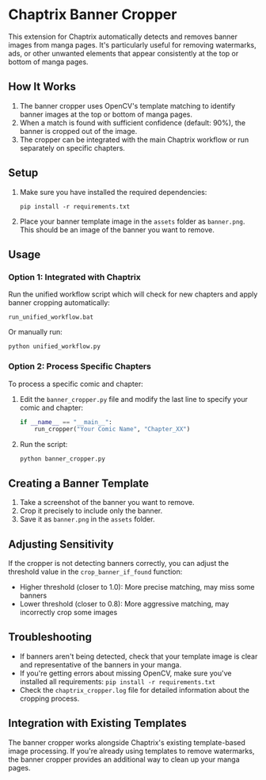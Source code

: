 # Chaptrix Banner Cropper

This extension for Chaptrix automatically detects and removes banner images from manga pages. It's particularly useful for removing watermarks, ads, or other unwanted elements that appear consistently at the top or bottom of manga pages.

## How It Works

1. The banner cropper uses OpenCV's template matching to identify banner images at the top or bottom of manga pages.
2. When a match is found with sufficient confidence (default: 90%), the banner is cropped out of the image.
3. The cropper can be integrated with the main Chaptrix workflow or run separately on specific chapters.

## Setup

1. Make sure you have installed the required dependencies:
   ```
   pip install -r requirements.txt
   ```

2. Place your banner template image in the `assets` folder as `banner.png`. This should be an image of the banner you want to remove.

## Usage

### Option 1: Integrated with Chaptrix

Run the unified workflow script which will check for new chapters and apply banner cropping automatically:

```
run_unified_workflow.bat
```

Or manually run:

```
python unified_workflow.py
```

### Option 2: Process Specific Chapters

To process a specific comic and chapter:

1. Edit the `banner_cropper.py` file and modify the last line to specify your comic and chapter:
   ```python
   if __name__ == "__main__":
       run_cropper("Your Comic Name", "Chapter_XX")
   ```

2. Run the script:
   ```
   python banner_cropper.py
   ```

## Creating a Banner Template

1. Take a screenshot of the banner you want to remove.
2. Crop it precisely to include only the banner.
3. Save it as `banner.png` in the `assets` folder.

## Adjusting Sensitivity

If the cropper is not detecting banners correctly, you can adjust the threshold value in the `crop_banner_if_found` function:

- Higher threshold (closer to 1.0): More precise matching, may miss some banners
- Lower threshold (closer to 0.8): More aggressive matching, may incorrectly crop some images

## Troubleshooting

- If banners aren't being detected, check that your template image is clear and representative of the banners in your manga.
- If you're getting errors about missing OpenCV, make sure you've installed all requirements: `pip install -r requirements.txt`
- Check the `chaptrix_cropper.log` file for detailed information about the cropping process.

## Integration with Existing Templates

The banner cropper works alongside Chaptrix's existing template-based image processing. If you're already using templates to remove watermarks, the banner cropper provides an additional way to clean up your manga pages.